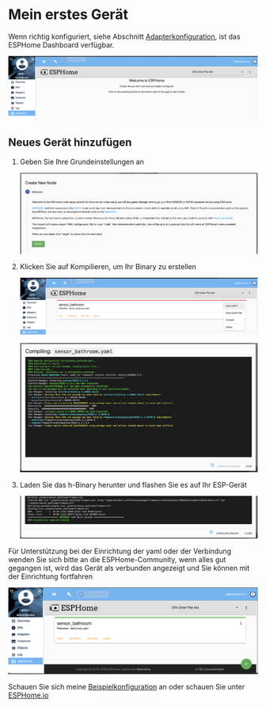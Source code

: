 # Mein erstes Gerät

Wenn richtig konfiguriert, siehe Abschnitt [Adapterkonfiguration](./03.adapterConfig.md), ist das ESPHome Dashboard verfügbar.

![Hauptbildschirm](./img/mainScreen.png)

## Neues Gerät hinzufügen

1) Geben Sie Ihre Grundeinstellungen an

   ![AddDevice](./img/addNewDevice.png)
2) Klicken Sie auf Kompilieren, um Ihr Binary zu erstellen

   ![AddDevice](./img/addedFirstDevice.png)

   ![AddDevice](./img/compileNewDevice.png)

3) Laden Sie das h-Binary herunter und flashen Sie es auf Ihr ESP-Gerät

   ![AddDevice](./img/compiledNewDevice.png  )
   
Für Unterstützung bei der Einrichtung der yaml oder der Verbindung wenden Sie sich bitte an die ESPHome-Community, wenn alles gut gegangen ist, wird das Gerät als verbunden angezeigt und Sie können mit der Einrichtung fortfahren

![AddDevice](./img/dashboard.png)

Schauen Sie sich meine [Beispielkonfiguration](./05.configExample.md) an oder schauen Sie unter [ESPHome.io](https://esphome.io)